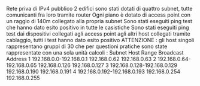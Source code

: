 Rete priva di IPv4 pubblico
2 edifici sono stati dotati di quattro subnet, tutte comunicanti fra loro tramite router
Ogni piano è dotato di access point con un raggio di 140m collegato alla propria subnet
Sono stati eseguiti ping test che hanno dato esito positivo in tutte le casistiche 
Sono stati eseguiti ping test dai dispositivi collegati agli access point agli altri host collegati tramite cablaggio, tutti i test hanno dato esito positivo 
ATTENZIONE : gli host singoli rappresentano gruppi di 30 che per questioni pratiche sono state rappresentate con una sola unità
calcoli :
Subnet  	Host   Range	                Broadcast Address
1	        192.168.0.0-192.168.0.1       192.168.0.62	192.168.0.63
2	        192.168.0.64-192.168.0.65     192.168.0.126	192.168.0.127
3	        192.168.0.128-192.168.0.129   192.168.0.190	192.168.0.191
4	        192.168.0.192-192.168.0.193   192.168.0.254	192.168.0.255
